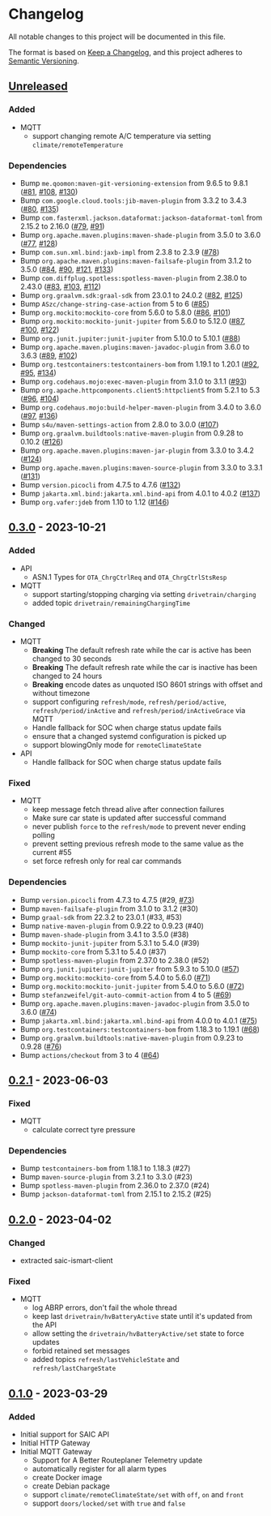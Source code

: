 # Changelog
All notable changes to this project will be documented in this file.

The format is based on [Keep a Changelog](https://keepachangelog.com/en/1.0.0/),
and this project adheres to [Semantic Versioning](https://semver.org/spec/v2.0.0.html).

## [Unreleased]
### Added
- MQTT
  - support changing remote A/C temperature via setting `climate/remoteTemperature`

### Dependencies
- Bump `me.qoomon:maven-git-versioning-extension` from 9.6.5 to 9.8.1 ([#81](https://github.com/SAIC-iSmart-API/saic-java-client/pull/81), [#108](https://github.com/SAIC-iSmart-API/saic-java-client/pull/108), [#130](https://github.com/SAIC-iSmart-API/saic-java-client/pull/130))
- Bump `com.google.cloud.tools:jib-maven-plugin` from 3.3.2 to 3.4.3 ([#80](https://github.com/SAIC-iSmart-API/saic-java-client/pull/80), [#135](https://github.com/SAIC-iSmart-API/saic-java-client/pull/135))
- Bump `com.fasterxml.jackson.dataformat:jackson-dataformat-toml` from 2.15.2 to 2.16.0 ([#79](https://github.com/SAIC-iSmart-API/saic-java-client/pull/79), [#91](https://github.com/SAIC-iSmart-API/saic-java-client/pull/91))
- Bump `org.apache.maven.plugins:maven-shade-plugin` from 3.5.0 to 3.6.0 ([#77](https://github.com/SAIC-iSmart-API/saic-java-client/pull/77), [#128](https://github.com/SAIC-iSmart-API/saic-java-client/pull/128))
- Bump `com.sun.xml.bind:jaxb-impl` from 2.3.8 to 2.3.9 ([#78](https://github.com/SAIC-iSmart-API/saic-java-client/pull/78))
- Bump `org.apache.maven.plugins:maven-failsafe-plugin` from 3.1.2 to 3.5.0 ([#84](https://github.com/SAIC-iSmart-API/saic-java-client/pull/84), [#90](https://github.com/SAIC-iSmart-API/saic-java-client/pull/90), [#121](https://github.com/SAIC-iSmart-API/saic-java-client/pull/121), [#133](https://github.com/SAIC-iSmart-API/saic-java-client/pull/133))
- Bump `com.diffplug.spotless:spotless-maven-plugin` from 2.38.0 to 2.43.0 ([#83](https://github.com/SAIC-iSmart-API/saic-java-client/pull/83), [#103](https://github.com/SAIC-iSmart-API/saic-java-client/pull/103), [#112](https://github.com/SAIC-iSmart-API/saic-java-client/pull/112))
- Bump `org.graalvm.sdk:graal-sdk` from 23.0.1 to 24.0.2 ([#82](https://github.com/SAIC-iSmart-API/saic-java-client/pull/82), [#125](https://github.com/SAIC-iSmart-API/saic-java-client/pull/125))
- Bump `ASzc/change-string-case-action` from 5 to 6 ([#85](https://github.com/SAIC-iSmart-API/saic-java-client/pull/85))
- Bump `org.mockito:mockito-core` from 5.6.0 to 5.8.0 ([#86](https://github.com/SAIC-iSmart-API/saic-java-client/pull/86), [#101](https://github.com/SAIC-iSmart-API/saic-java-client/pull/101))
- Bump `org.mockito:mockito-junit-jupiter` from 5.6.0 to 5.12.0 ([#87](https://github.com/SAIC-iSmart-API/saic-java-client/pull/87), [#100](https://github.com/SAIC-iSmart-API/saic-java-client/pull/100), [#122](https://github.com/SAIC-iSmart-API/saic-java-client/pull/122))
- Bump `org.junit.jupiter:junit-jupiter` from 5.10.0 to 5.10.1 ([#88](https://github.com/SAIC-iSmart-API/saic-java-client/pull/88))
- Bump `org.apache.maven.plugins:maven-javadoc-plugin` from 3.6.0 to 3.6.3 ([#89](https://github.com/SAIC-iSmart-API/saic-java-client/pull/89), [#102](https://github.com/SAIC-iSmart-API/saic-java-client/pull/102))
- Bump `org.testcontainers:testcontainers-bom` from 1.19.1 to 1.20.1 ([#92](https://github.com/SAIC-iSmart-API/saic-java-client/pull/92), [#95](https://github.com/SAIC-iSmart-API/saic-java-client/pull/95), [#134](https://github.com/SAIC-iSmart-API/saic-java-client/pull/134))
- Bump `org.codehaus.mojo:exec-maven-plugin` from 3.1.0 to 3.1.1 ([#93](https://github.com/SAIC-iSmart-API/saic-java-client/pull/93))
- Bump `org.apache.httpcomponents.client5:httpclient5` from 5.2.1 to 5.3 ([#96](https://github.com/SAIC-iSmart-API/saic-java-client/pull/96), [#104](https://github.com/SAIC-iSmart-API/saic-java-client/pull/104))
- Bump `org.codehaus.mojo:build-helper-maven-plugin` from 3.4.0 to 3.6.0 ([#97](https://github.com/SAIC-iSmart-API/saic-java-client/pull/97), [#136](https://github.com/SAIC-iSmart-API/saic-java-client/pull/136))
- Bump `s4u/maven-settings-action` from 2.8.0 to 3.0.0 ([#107](https://github.com/SAIC-iSmart-API/saic-java-client/pull/107))
- Bump `org.graalvm.buildtools:native-maven-plugin` from 0.9.28 to 0.10.2 ([#126](https://github.com/SAIC-iSmart-API/saic-java-client/pull/126))
- Bump `org.apache.maven.plugins:maven-jar-plugin` from 3.3.0 to 3.4.2 ([#124](https://github.com/SAIC-iSmart-API/saic-java-client/pull/124))
- Bump `org.apache.maven.plugins:maven-source-plugin` from 3.3.0 to 3.3.1 ([#131](https://github.com/SAIC-iSmart-API/saic-java-client/pull/131))
- Bump `version.picocli` from 4.7.5 to 4.7.6 ([#132](https://github.com/SAIC-iSmart-API/saic-java-client/pull/132))
- Bump `jakarta.xml.bind:jakarta.xml.bind-api` from 4.0.1 to 4.0.2 ([#137](https://github.com/SAIC-iSmart-API/saic-java-client/pull/137))
- Bump `org.vafer:jdeb` from 1.10 to 1.12 ([#146](https://github.com/SAIC-iSmart-API/saic-java-client/pull/146))

## [0.3.0] - 2023-10-21
### Added
- API
  - ASN.1 Types for `OTA_ChrgCtrlReq` and `OTA_ChrgCtrlStsResp`
- MQTT
  - support starting/stopping charging via setting `drivetrain/charging`
  - added topic `drivetrain/remainingChargingTime`

### Changed
- MQTT
  - **Breaking** The default refresh rate while the car is active has been changed to 30 seconds
  - **Breaking** The default refresh rate while the car is inactive has been changed to 24 hours
  - **Breaking** encode dates as unquoted ISO 8601 strings with offset and without timezone
  - support configuring `refresh/mode`, `refresh/period/active`, `refresh/period/inActive` and `refresh/period/inActiveGrace` via MQTT
  - Handle fallback for SOC when charge status update fails
  - ensure that a changed systemd configuration is picked up
  - support blowingOnly mode for `remoteClimateState`
- API
  - Handle fallback for SOC when charge status update fails

### Fixed
- MQTT
  - keep message fetch thread alive after connection failures
  - Make sure car state is updated after successful command
  - never publish `force` to the `refresh/mode` to prevent never ending polling
  - prevent setting previous refresh mode to the same value as the current #55
  - set force refresh only for real car commands

### Dependencies
- Bump `version.picocli` from 4.7.3 to 4.7.5 (#29, [#73](https://github.com/SAIC-iSmart-API/saic-java-client/pull/73))
- Bump `maven-failsafe-plugin` from 3.1.0 to 3.1.2 (#30)
- Bump `graal-sdk` from 22.3.2 to 23.0.1 (#33, #53)
- Bump `native-maven-plugin` from 0.9.22 to 0.9.23 (#40)
- Bump `maven-shade-plugin` from 3.4.1 to 3.5.0 (#38)
- Bump `mockito-junit-jupiter` from 5.3.1 to 5.4.0 (#39)
- Bump `mockito-core` from 5.3.1 to 5.4.0 (#37)
- Bump `spotless-maven-plugin` from 2.37.0 to 2.38.0 (#52)
- Bump `org.junit.jupiter:junit-jupiter` from 5.9.3 to 5.10.0 ([#57](https://github.com/SAIC-iSmart-API/saic-java-client/pull/57))
- Bump `org.mockito:mockito-core` from 5.4.0 to 5.6.0 ([#71](https://github.com/SAIC-iSmart-API/saic-java-client/pull/71))
- Bump `org.mockito:mockito-junit-jupiter` from 5.4.0 to 5.6.0 ([#72](https://github.com/SAIC-iSmart-API/saic-java-client/pull/72))
- Bump `stefanzweifel/git-auto-commit-action` from 4 to 5 ([#69](https://github.com/SAIC-iSmart-API/saic-java-client/pull/69))
- Bump `org.apache.maven.plugins:maven-javadoc-plugin` from 3.5.0 to 3.6.0 ([#74](https://github.com/SAIC-iSmart-API/saic-java-client/pull/74))
- Bump `jakarta.xml.bind:jakarta.xml.bind-api` from 4.0.0 to 4.0.1 ([#75](https://github.com/SAIC-iSmart-API/saic-java-client/pull/75))
- Bump `org.testcontainers:testcontainers-bom` from 1.18.3 to 1.19.1 ([#68](https://github.com/SAIC-iSmart-API/saic-java-client/pull/68))
- Bump `org.graalvm.buildtools:native-maven-plugin` from 0.9.23 to 0.9.28 ([#76](https://github.com/SAIC-iSmart-API/saic-java-client/pull/76))
- Bump `actions/checkout` from 3 to 4 ([#64](https://github.com/SAIC-iSmart-API/saic-java-client/pull/64))

## [0.2.1] - 2023-06-03
### Fixed
- MQTT
  - calculate correct tyre pressure

### Dependencies
- Bump `testcontainers-bom` from 1.18.1 to 1.18.3 (#27)
- Bump `maven-source-plugin` from 3.2.1 to 3.3.0 (#23)
- Bump `spotless-maven-plugin` from 2.36.0 to 2.37.0 (#24)
- Bump `jackson-dataformat-toml` from 2.15.1 to 2.15.2 (#25)

## [0.2.0] - 2023-04-02
### Changed
- extracted saic-ismart-client

### Fixed
- MQTT
  - log ABRP errors, don't fail the whole thread
  - keep last `drivetrain/hvBatteryActive` state until it's updated from the API
  - allow setting the `drivetrain/hvBatteryActive/set` state to force updates
  - forbid retained set messages
  - added topics `refresh/lastVehicleState` and `refresh/lastChargeState`

## [0.1.0] - 2023-03-29
### Added
- Initial support for SAIC API
- Initial HTTP Gateway
- Initial MQTT Gateway
  - Support for A Better Routeplaner Telemetry update
  - automatically register for all alarm types
  - create Docker image
  - create Debian package
  - support `climate/remoteClimateState/set` with `off`, `on` and `front`
  - support `doors/locked/set` with `true` and `false`

[Unreleased]: https://github.com/SAIC-iSmart-API/saic-java-client/compare/v0.3.0...HEAD
[0.3.0]: https://github.com/SAIC-iSmart-API/saic-java-client/compare/v0.2.1...v0.3.0
[0.2.1]: https://github.com/SAIC-iSmart-API/saic-java-client/compare/v0.2.0...v0.2.1
[0.2.0]: https://github.com/SAIC-iSmart-API/saic-java-client/compare/v0.1.0...v0.2.0
[0.1.0]: https://github.com/SAIC-iSmart-API/saic-java-client/releases/tag/v0.1.0